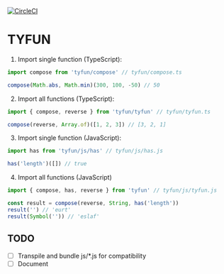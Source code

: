 [![CircleCI](https://circleci.com/gh/o-p/tyfun.svg?style=svg)](https://circleci.com/gh/o-p/tyfun)

# TYFUN

1. Import single function (TypeScript):

  ```ts
  import compose from 'tyfun/compose' // tyfun/compose.ts

  compose(Math.abs, Math.min)(300, 100, -50) // 50
  ```

2. Import all functions (TypeScript):

  ```ts
  import { compose, reverse } from 'tyfun/tyfun' // tyfun/tyfun.ts

  compose(reverse, Array.of)([1, 2, 3]) // [3, 2, 1]
  ```

3. Import single function (JavaScript):

  ```js
  import has from 'tyfun/js/has' // tyfun/js/has.js

  has('length')([]) // true
  ```

4. Import all functions (JavaScript)

  ```js
  import { compose, has, reverse } from 'tyfun' // tyfun/js/tyfun.js

  const result = compose(reverse, String, has('length'))
  result('') // 'eurt'
  result(Symbol('')) // 'eslaf'
  ```

## TODO

- [ ] Transpile and bundle js/*.js for compatibility
- [ ] Document
